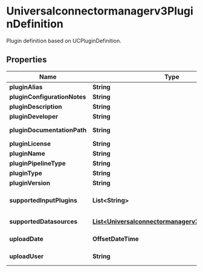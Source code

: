 

# Universalconnectormanagerv3PluginDefinition

Plugin definition based on UCPluginDefinition.

## Properties

| Name | Type | Description | Notes |
|------------ | ------------- | ------------- | -------------|
|**pluginAlias** | **String** | mongoDB. |  [optional] |
|**pluginConfigurationNotes** | **String** | Config noted. |  [optional] |
|**pluginDescription** | **String** | Description. |  [optional] |
|**pluginDeveloper** | **String** | Developer. |  [optional] |
|**pluginDocumentationPath** | **String** | Documentation path. |  [optional] |
|**pluginLicense** | **String** | License. |  [optional] |
|**pluginName** | **String** | Name. |  [optional] |
|**pluginPipelineType** | **String** | Pipeline type. |  [optional] |
|**pluginType** | **String** | Filter/input. |  [optional] |
|**pluginVersion** | **String** | Plugin version. |  [optional] |
|**supportedInputPlugins** | **List&lt;String&gt;** | Collection of supported input plugins. |  [optional] |
|**supportedDatasources** | [**List&lt;Universalconnectormanagerv3DatasourceType&gt;**](Universalconnectormanagerv3DatasourceType.md) | Collection of DatasourceType. |  [optional] |
|**uploadDate** | **OffsetDateTime** | Datetime of plugin upload. |  [optional] |
|**uploadUser** | **String** | Plugin user upload. |  [optional] |



